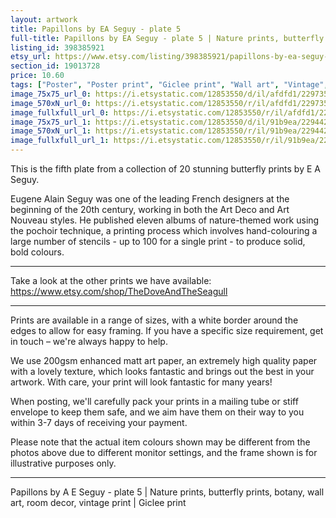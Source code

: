```yaml
---
layout: artwork
title: Papillons by EA Seguy - plate 5 
full-title: Papillons by EA Seguy - plate 5 | Nature prints, butterfly prints, botany, wall art, room decor, vintage print | Giclee print
listing_id: 398385921
etsy_url: https://www.etsy.com/listing/398385921/papillons-by-ea-seguy-plate-5-nature?utm_source=ds&utm_medium=api&utm_campaign=api
section_id: 19013728
price: 10.60
tags: ["Poster", "Poster print", "Giclee print", "Wall art", "Vintage", "Watercolour", "Nature", "Botanical art", "Wildlife", "Nature print", "Butterfly print", "Butterfly art", "Butterfly poster"]
image_75x75_url_0: https://i.etsystatic.com/12853550/d/il/afdfd1/2297356228/il_75x75.2297356228_3lay.jpg?version=0
image_570xN_url_0: https://i.etsystatic.com/12853550/r/il/afdfd1/2297356228/il_570xN.2297356228_3lay.jpg
image_fullxfull_url_0: https://i.etsystatic.com/12853550/r/il/afdfd1/2297356228/il_fullxfull.2297356228_3lay.jpg
image_75x75_url_1: https://i.etsystatic.com/12853550/d/il/91b9ea/2294421488/il_75x75.2294421488_qvny.jpg?version=0
image_570xN_url_1: https://i.etsystatic.com/12853550/r/il/91b9ea/2294421488/il_570xN.2294421488_qvny.jpg
image_fullxfull_url_1: https://i.etsystatic.com/12853550/r/il/91b9ea/2294421488/il_fullxfull.2294421488_qvny.jpg
---
```

This is the fifth plate from a collection of 20 stunning butterfly prints by E A Seguy.

Eugene Alain Seguy was one of the leading French designers at the beginning of the 20th century, working in both the Art Deco and Art Nouveau styles. He published eleven albums of nature-themed work using the pochoir technique, a printing process which involves hand-colouring a large number of stencils - up to 100 for a single print -  to produce solid, bold colours.

---

Take a look at the other prints we have available: https://www.etsy.com/shop/TheDoveAndTheSeagull

---

Prints are available in a range of sizes, with a white border around the edges to allow for easy framing. If you have a specific size requirement, get in touch – we&#39;re always happy to help.

We use 200gsm enhanced matt art paper, an extremely high quality paper with a lovely texture, which looks fantastic and brings out the best in your artwork. With care, your print will look fantastic for many years!

When posting, we&#39;ll carefully pack your prints in a mailing tube or stiff envelope to keep them safe, and we aim have them on their way to you within 3-7 days of receiving your payment.

Please note that the actual item colours shown may be different from the photos above due to different monitor settings, and the frame shown is for illustrative purposes only.

---

Papillons by A E Seguy - plate 5 | Nature prints, butterfly prints, botany, wall art, room decor, vintage print | Giclee print
